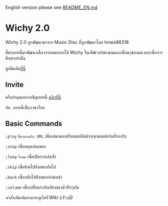 English version please see [README_EN.md](https://github.com/CrazyWichGG/Wichy-2.0/blob/main/README_EN.md)

# Wichy 2.0

Wichy 2.0 ถูกพัฒนามาจาก Music Disc ที่ถูกพัฒนาโดย hmes98318

ที่นำบอทนี้มาพัฒนาเนื่องจากผมอยากใช้ Wichy ในเซิฟเวอร์ของผมและเพื่อนๆของผม และเพื่อการศึกษาเท่านั้น

ดูเพิ่มเติม[ที่นี่](https://github.com/hmes98318/Music-Disc)

## Invite

หรือถ้าคุณอยากเชิญบอทนี้ [คลิกที่นี่](https://bot.crazywichgg.tk/th)

ปล. _บอทนี้เป็นภาษาไทย_ 

## Basic Commands

`;play` `ชื่อเพลงหรือ URL` เพื่อเล่นเพลงหรือเพลย์ลิสต์จากแพลตฟอร์มที่รองรับ

`;stop` เพื่อหยุดเล่นเพลง

`;loop` `โหมด` เพื่อเปิดการเล่นซ้ำ

`;skip` เพื่อข้ามไปยังเพลงถัดไป

`;back` เพื่อกลับไปยังเพลงก่อนหน้า

`;volume` เพื่อเปลี่ยนระดับเสียงของคิวปัจจุบัน

_คำสั่งเพิ่มเติมสามารถดูได้ที่ Wiki (เร็วๆนี้)_
